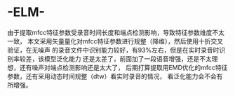 # -ELM-

由于提取mfcc特征参数受录音时间长度和端点检测影响，导致特征参数维度不太一致，
本文采用矢量量化对mfcc特征参数进行规整（降维），然后使用十折交叉验证，在无噪声
的录音文件中识别能力较好，有93%左右，但是在实时录音时识别率较差，该模型泛化能力
还是太差了，前面加了一段语音增强，还是不太理想，还有噪声对端点检测影响还是太大了，
后期打算提取用EMD优化的mfcc特征参数，还有采用动态时间规整（dtw）看实时录音的情况，
看泛化能力会不会有所增强。
